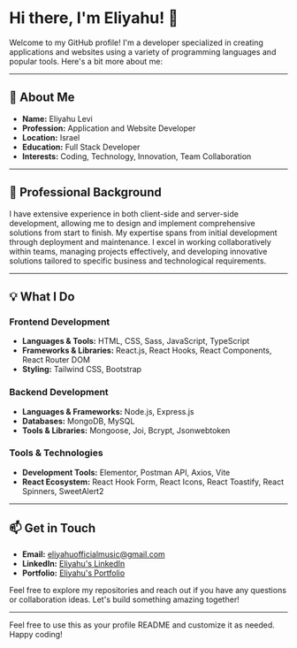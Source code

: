 # Hi there, I'm Eliyahu! 👋

Welcome to my GitHub profile! I'm a developer specialized in creating applications and websites using a variety of programming languages and popular tools. Here's a bit more about me:

---

## 📖 About Me

- **Name:** Eliyahu Levi
- **Profession:** Application and Website Developer
- **Location:** Israel
- **Education:** Full Stack Developer
- **Interests:** Coding, Technology, Innovation, Team Collaboration

---

## 💼 Professional Background

I have extensive experience in both client-side and server-side development, allowing me to design and implement comprehensive solutions from start to finish. My expertise spans from initial development through deployment and maintenance. I excel in working collaboratively within teams, managing projects effectively, and developing innovative solutions tailored to specific business and technological requirements.

---

## 💡 What I Do

### Frontend Development
- **Languages & Tools:** HTML, CSS, Sass, JavaScript, TypeScript
- **Frameworks & Libraries:** React.js, React Hooks, React Components, React Router DOM
- **Styling:** Tailwind CSS, Bootstrap

### Backend Development
- **Languages & Frameworks:** Node.js, Express.js
- **Databases:** MongoDB, MySQL
- **Tools & Libraries:** Mongoose, Joi, Bcrypt, Jsonwebtoken

### Tools & Technologies
- **Development Tools:** Elementor, Postman API, Axios, Vite
- **React Ecosystem:** React Hook Form, React Icons, React Toastify, React Spinners, SweetAlert2

---

## 📫 Get in Touch

- **Email:** [eliyahuofficialmusic@gmail.com](mailto:eliyahuofficialmusic@gmail.com)
- **LinkedIn:** [Eliyahu's LinkedIn](https://www.linkedin.com/in/eliyahuofficial/)
- **Portfolio:** [Eliyahu's Portfolio](https://eliyahuportfolioupdate.netlify.app/)

Feel free to explore my repositories and reach out if you have any questions or collaboration ideas. Let's build something amazing together!

---

Feel free to use this as your profile README and customize it as needed. Happy coding!
